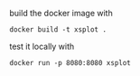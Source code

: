 
build the docker image with 

```docker build -t xsplot .```

test it locally with 

```docker run -p 8080:8080 xsplot```
